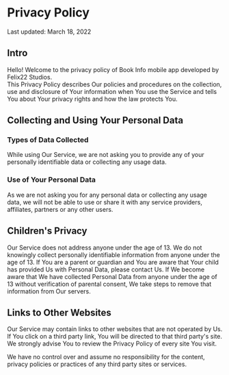 # Privacy Policy
Last updated: March 18, 2022 <br />
## Intro <br />
Hello! Welcome to the privacy policy of Book Info mobile app developed by Felix22 Studios. <br />
This Privacy Policy describes Our policies and procedures on the collection, 
use and disclosure of Your information when You use the Service and tells You about Your privacy rights and how the law protects You. <br />

## Collecting and Using Your Personal Data
### Types of Data Collected
While using Our Service, we are not asking you to provide any of your personally identifiable data or collecting any usage data. <br />

### Use of Your Personal Data
As we are not asking you for any personal data or collecting any usage data, 
we will not be able to use or share it with any service providers, affiliates, partners or any other users. <br />

## Children's Privacy
Our Service does not address anyone under the age of 13. 
We do not knowingly collect personally identifiable information from anyone under the age of 13. 
If You are a parent or guardian and You are aware that Your child has provided Us with Personal Data, please contact Us. 
If We become aware that We have collected Personal Data from anyone under the age of 13 without verification of parental consent, 
We take steps to remove that information from Our servers. <br />

## Links to Other Websites
Our Service may contain links to other websites that are not operated by Us. 
If You click on a third party link, You will be directed to that third party's site. 
We strongly advise You to review the Privacy Policy of every site You visit. <br />

We have no control over and assume no responsibility for the content, privacy policies or practices of any third party sites or services. <br />

